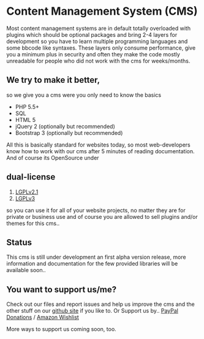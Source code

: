 # Content Management System (CMS)

Most content management systems are in default totally overloaded
with plugins which should be optional packages and bring 2-4 layers for development
so you have to learn multiple programming languages and some bbcode like syntaxes.
These layers only consume performance, give you a minimum plus in security
and often they make the code mostly unreadable for people
who did not work with the cms for weeks/months.
 
##  We try to make it better,
so we give you a cms were you only need to know the basics

* PHP 5.5+
* SQL
* HTML 5
* jQuery 2 (optionally but recommended)
* Bootstrap 3 (optionally but recommended)

All this is basically standard for websites today, so most web-developers
know how to work with our cms after 5 minutes of reading documentation.
And of course its OpenSource under 

## dual-license
1. [LGPLv2.1](https://github.com/SeriousPro/cms/blob/master/LICENSE1)
2. [LGPLv3](https://github.com/SeriousPro/cms/blob/master/LICENSE2)

so you can use it for all of your website projects, no matter they are for private or business use
and of course you are allowed to sell plugins and/or themes for this cms..


## Status
This cms is still under development an first alpha version release,
more information and documentation for the few provided libraries
will be available soon..


## You want to support us/me?
Check out our files and report issues and help us improve the cms
and the other stuff on our [github site](https://github.com/SeriousPro) if you like to.
Or Support us by..
[PayPal Donations](https://www.paypal.me/MNaeve) / [Amazon Wishlist](http://www.amazon.de/gp/registry/wishlist/?cid=A24LZ93D9EH633)

More ways to support us coming soon, too.
